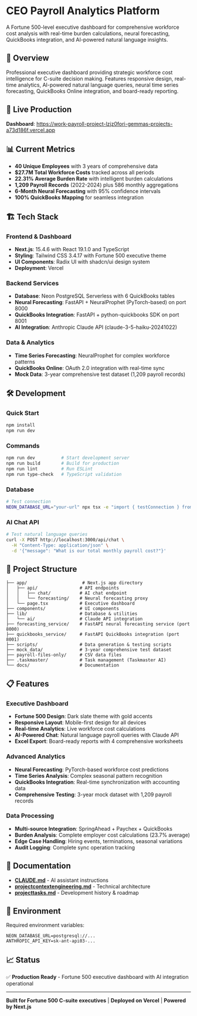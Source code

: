 # CEO Payroll Analytics Platform

A Fortune 500-level executive dashboard for comprehensive workforce cost analysis with real-time burden calculations, neural forecasting, QuickBooks integration, and AI-powered natural language insights.

## 🎯 Overview

Professional executive dashboard providing strategic workforce cost intelligence for C-suite decision making. Features responsive design, real-time analytics, AI-powered natural language queries, neural time series forecasting, QuickBooks Online integration, and board-ready reporting.

## 🚀 Live Production

**Dashboard**: https://work-payroll-project-lzjz0fori-gemmas-projects-a73d186f.vercel.app

## 📊 Current Metrics

- **40 Unique Employees** with 3 years of comprehensive data
- **$27.7M Total Workforce Costs** tracked across all periods
- **22.31% Average Burden Rate** with intelligent burden calculations
- **1,209 Payroll Records** (2022-2024) plus 586 monthly aggregations
- **6-Month Neural Forecasting** with 95% confidence intervals
- **100% QuickBooks Mapping** for seamless integration

## 🏗️ Tech Stack

### Frontend & Dashboard
- **Next.js**: 15.4.6 with React 19.1.0 and TypeScript
- **Styling**: Tailwind CSS 3.4.17 with Fortune 500 executive theme
- **UI Components**: Radix UI with shadcn/ui design system
- **Deployment**: Vercel

### Backend Services
- **Database**: Neon PostgreSQL Serverless with 6 QuickBooks tables
- **Neural Forecasting**: FastAPI + NeuralProphet (PyTorch-based) on port 8000
- **QuickBooks Integration**: FastAPI + python-quickbooks SDK on port 8001
- **AI Integration**: Anthropic Claude API (claude-3-5-haiku-20241022)

### Data & Analytics
- **Time Series Forecasting**: NeuralProphet for complex workforce patterns
- **QuickBooks Online**: OAuth 2.0 integration with real-time sync
- **Mock Data**: 3-year comprehensive test dataset (1,209 payroll records)

## 🛠️ Development

### Quick Start
```bash
npm install
npm run dev
```

### Commands
```bash
npm run dev          # Start development server
npm run build        # Build for production
npm run lint         # Run ESLint
npm run type-check   # TypeScript validation
```

### Database
```bash
# Test connection
NEON_DATABASE_URL="your-url" npx tsx -e "import { testConnection } from './lib/database.js'; testConnection().then(ok => console.log('DB:', ok ? '✅' : '❌'))"
```

### AI Chat API
```bash
# Test natural language queries
curl -X POST http://localhost:3000/api/chat \
  -H "Content-Type: application/json" \
  -d '{"message": "What is our total monthly payroll cost?"}'
```

## 📁 Project Structure

```
├── app/                     # Next.js app directory
│   ├── api/                # API endpoints
│   │   ├── chat/           # AI chat endpoint
│   │   └── forecasting/    # Neural forecasting proxy
│   └── page.tsx            # Executive dashboard
├── components/             # UI components
├── lib/                    # Database & utilities
│   └── ai/                 # Claude API integration
├── forecasting_service/    # FastAPI neural forecasting service (port 8000)
├── quickbooks_service/     # FastAPI QuickBooks integration (port 8001)
├── scripts/                # Data generation & testing scripts
├── mock_data/              # 3-year comprehensive test dataset
├── payroll-files-only/     # CSV data files
├── .taskmaster/            # Task management (Taskmaster AI)
└── docs/                   # Documentation
```

## 📋 Features

### Executive Dashboard
- **Fortune 500 Design**: Dark slate theme with gold accents
- **Responsive Layout**: Mobile-first design for all devices
- **Real-time Analytics**: Live workforce cost calculations
- **AI-Powered Chat**: Natural language payroll queries with Claude API
- **Excel Export**: Board-ready reports with 4 comprehensive worksheets

### Advanced Analytics
- **Neural Forecasting**: PyTorch-based workforce cost predictions
- **Time Series Analysis**: Complex seasonal pattern recognition
- **QuickBooks Integration**: Real-time synchronization with accounting data
- **Comprehensive Testing**: 3-year mock dataset with 1,209 payroll records

### Data Processing
- **Multi-source Integration**: SpringAhead + Paychex + QuickBooks
- **Burden Analysis**: Complete employer cost calculations (23.7% average)
- **Edge Case Handling**: Hiring events, terminations, seasonal variations
- **Audit Logging**: Complete sync operation tracking

## 📖 Documentation

- **[CLAUDE.md](./CLAUDE.md)** - AI assistant instructions
- **[projectcontextengineering.md](./projectcontextengineering.md)** - Technical architecture
- **[projecttasks.md](./projecttasks.md)** - Development history & roadmap

## 🔐 Environment

Required environment variables:
```
NEON_DATABASE_URL=postgresql://...
ANTHROPIC_API_KEY=sk-ant-api03-...
```

## 📈 Status

✅ **Production Ready** - Fortune 500 executive dashboard with AI integration operational

---

**Built for Fortune 500 C-suite executives** | **Deployed on Vercel** | **Powered by Next.js**